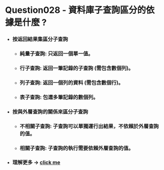 Question028 - 資料庫子查詢區分的依據是什麼 ?
=====
* ### 按返回結果集區分子查詢
    * ### 純量子查詢: 只返回一個單一值。
    * ### 行子查詢: 返回一筆記錄的子查詢 (需包含數個列)。
    * ### 列子查詢: 返回一個列的資料 (需包含數個行)。
    * ### 表子查詢: 包還多筆記錄的數個列。
* ### 按與外層查詢的關係來區分子查詢
    * ### 不相關子查詢: 子查詢可以單獨運行出結果，不依賴於外層查詢的值。
    * ### 相關子查詢: 子查詢的執行需要依賴外層查詢的值。
* ### 理解更多 -> [click me](https://github.com/GitHub-WeiChiang/main/tree/master/MySQLPrinciples/Chapter14)
<br />

